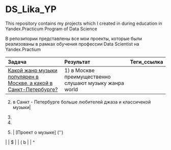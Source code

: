 # DS_Lika_YP
This repository contains my projects which I created in during education in Yandex.Practicum Program of Data Science

В репозитории представлены  все мои проекты, которые были реализованы в рамках обучения профессии Data Scientist на Yandex.Practium

Задача | Результат | Теги_ссылка
:------ | :----------|:----------
[Какой жанр музыки популярен в Москве, а какой в Санкт-Петербурге?](https://github.com/BerlinLika11/DS_Lika_YP/tree/main/%E2%84%961_music_genre_Msk_Peter) |1) в Москве преимущественно слушают музыку жанра world 

2) в Санкт - Петербурге больше любителей джаза и классичекой музыки|



4) 
5) 
6) | [Проект о музыке]                                                                                   ('')
                                                                    
|          | $
       |           | (
b      |           | ^  
